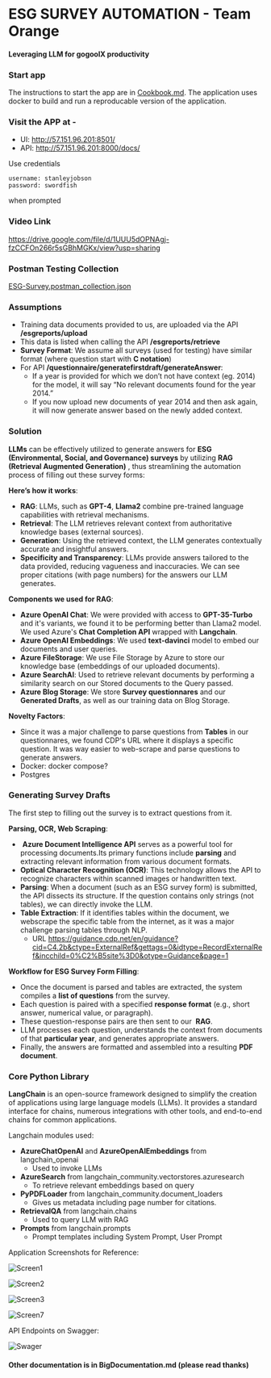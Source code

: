 ﻿# ESG SURVEY AUTOMATION - Team Orange
#### Leveraging LLM for gogoolX productivity

### Start app
The instructions to start the app are in [Cookbook.md](Cookbook.md). The application uses docker to build and run a reproducable version of the application. 

### Visit the APP at -
- UI: http://57.151.96.201:8501/
- API: http://57.151.96.201:8000/docs/

Use credentials
```
username: stanleyjobson
password: swordfish
```
when prompted

### Video Link
https://drive.google.com/file/d/1UUU5dOPNAgj-fzCCFOn266r5sGBhMGKx/view?usp=sharing 

### Postman Testing Collection
[ESG-Survey.postman_collection.json](./artifacts/test_results/ESG-Survey.postman_collection.json)

### Assumptions
- Training data documents provided to us, are uploaded via the API **/esgreports/upload**
- This data is listed when calling the API **/esgreports/retrieve**
- **Survey Format**: We assume all surveys (used for testing) have similar format (where question start with **C notation**)
- For API **/questionnaire/generatefirstdraft/generateAnswer**:
    - If a year is provided for which we don’t not have context (eg. 2014) for the model, it will say “No relevant documents found for the year 2014.”
    - If you now upload new documents of year 2014 and then ask again, it will now generate answer based on the newly added context.


### Solution

**LLMs** can be effectively utilized to generate answers for **ESG (Environmental, Social, and Governance) surveys** by utilizing **RAG (Retrieval Augmented Generation)** , thus streamlining the automation process of filling out these survey forms:

**Here’s how it works**:
- **RAG**: LLMs, such as **GPT-4**, **Llama2** combine pre-trained language capabilities with retrieval mechanisms.
- **Retrieval**: The LLM retrieves relevant context from authoritative knowledge bases (external sources).
- **Generation**: Using the retrieved context, the LLM generates contextually accurate and insightful answers.
- **Specificity and Transparency**: LLMs provide answers tailored to the data provided, reducing vagueness and inaccuracies. We can see proper citations (with page numbers) for the answers our LLM generates.

**Components we used for RAG**:
- **Azure OpenAI Chat**: We were provided with access to **GPT-35-Turbo** and it's variants, we found it to be performing better than Llama2 model. We used Azure's **Chat Completion API** wrapped with **Langchain**.
- **Azure OpenAI Embeddings**: We used **text-davinci** model to embed our documents and user queries.
- **Azure FileStorage**: We use File Storage by Azure to store our knowledge base (embeddings of our uploaded documents).
- **Azure SearchAI**: Used to retrieve relevant documents by performing a similarity search on our Stored documents to the Query passed.
- **Azure Blog Storage**: We store **Survey questionnares** and our **Generated Drafts**, as well as our training data on Blog Storage.

**Novelty Factors**:
- Since it was a major challenge to parse questions from **Tables** in our questionnares, we found CDP's URL where it displays a specific question. It was way easier to web-scrape and parse questions to generate answers.
- Docker: docker compose?
- Postgres

### Generating Survey Drafts
The first step to filling out the survey is to extract questions from it.

**Parsing, OCR, Web Scraping**:
-  **Azure Document Intelligence API** serves as a powerful tool for processing documents.Its primary functions include **parsing** and extracting relevant information from various document formats.
- **Optical Character Recognition (OCR)**: This technology allows the API to recognize characters within scanned images or handwritten text.
- **Parsing**: When a document (such as an ESG survey form) is submitted, the API dissects its structure. If the question contains only strings (not tables), we can directly invoke the LLM.
- **Table Extraction**: If it identifies tables within the document, we webscrape the specific table from the internet, as it was a major challenge parsing tables through NLP.
    - URL <https://guidance.cdp.net/en/guidance?cid=C4.2b&ctype=ExternalRef&gettags=0&idtype=RecordExternalRef&incchild=0%C2%B5site%3D0&otype=Guidance&page=1> 
    
    

**Workflow for ESG Survey Form Filling**:
- Once the document is parsed and tables are extracted, the system compiles a **list of questions** from the survey.
- Each question is paired with a specified **response format** (e.g., short answer, numerical value, or paragraph).
- These question-response pairs are then sent to our  **RAG**.
- LLM processes each question, understands the context from documents of that **particular year**, and generates appropriate answers.
- Finally, the answers are formatted and assembled into a resulting **PDF document**.

### Core Python Library
**LangChain** is an open-source framework designed to simplify the creation of applications using large language models (LLMs). It provides a standard interface for chains, numerous integrations with other tools, and end-to-end chains for common applications. 

Langchain modules used:
- **AzureChatOpenAI** and **AzureOpenAIEmbeddings** from langchain_openai 
    - Used to invoke LLMs
- **AzureSearch** from langchain_community.vectorstores.azuresearch
    - To retrieve relevant embeddings based on query
- **PyPDFLoader** from langchain_community.document_loaders
    - Gives us metadata including page number for citations.
- **RetrievalQA** from langchain.chains
    - Used to query LLM with RAG
- **Prompts** from langchain.prompts
    - Prompt templates including System Prompt, User Prompt
 


Application Screenshots for Reference:

![Screen1](https://github.com/Hackathon2024-March/orange/assets/65178804/33115602-5028-4f10-85e5-08089edc5a1e)

![Screen2](https://github.com/Hackathon2024-March/orange/assets/65178804/e25a8099-2b6a-4d89-a51e-89b04b67e7ed)

![Screen3](https://github.com/Hackathon2024-March/orange/assets/65178804/cd883516-acdc-404d-96bd-c2faf7c095de)

![Screen7](https://github.com/Hackathon2024-March/orange/assets/65178804/1c83ff0a-62fb-4fc3-9a32-201ffd76e861)

API Endpoints on Swagger:

![Swager](https://github.com/Hackathon2024-March/orange/assets/65178804/6cd8acc7-c716-4f2a-b627-3c67b9f91bf2)



#### Other documentation is in BigDocumentation.md (please read thanks)

